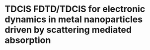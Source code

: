 # TDCIS FDTD/TDCIS for electronic dynamics in metal nanoparticles driven by scattering mediated absorption
